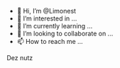 - 👋 Hi, I’m @Limonest
- 👀 I’m interested in ...
- 🌱 I’m currently learning ...
- 💞️ I’m looking to collaborate on ...
- 📫 How to reach me ...

<!---
Limonest/Limonest is a ✨ special ✨ repository because its `README.md` (this file) appears on your GitHub profile.
You can click the Preview link to take a look at your changes.
--->
Dez nutz
